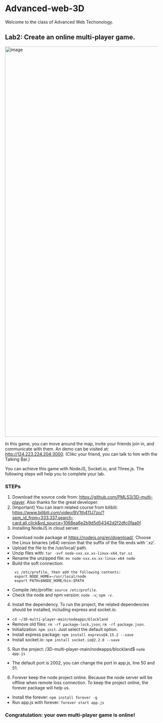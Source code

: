 # Advanced-web-3D

Welcome to the class of Advanced Web Techonology.

## Lab2: Create an online multi-player game. 

<img width="1283" alt="image" src="https://user-images.githubusercontent.com/35996667/230751420-5014fd0a-d0d5-428a-bac3-3282c28fc67c.png">

In this game, you can move around the map, invite your friends join in, and communicate with them. An demo can be visited at: http://124.223.224.204:3000. (Clikc your friend, you can talk to him with the Talking Bar.)

You can achieve this game with NodeJS, Socket.io, and Three.js. The following steps will help you to complete your lab.

### STEPs

1. Download the source code from: https://github.com/PMLS3/3D-multi-player. Also thanks for the great developer. 
2. [Important] You can learn related course from bilibili: https://www.bilibili.com/video/BV1th411J7zo/?spm_id_from=333.337.search-card.all.click&vd_source=1068ea6e2b9d5d54342d2f2dfc0faa0f.
3. Installing NodeJS in cloud server.
* Download node package at https://nodejs.org/en/download/. Choose the Linux binaries (x64) version that the suffix of the file ends with '.xz'.
* Upload the file to the /usr/local/ path.
* Unzip files with: 
`tar -xvf node-vxx.xx.xx-linux-x64.tar.xz`
* Rename the unzipped file: 
`mv node-vxx.xx.xx-linux-x64 node`
* Build the soft connection:
  ```
   vi /etc/profile, then add the following contents:
   export NODE_HOME=~/usr/local/node
   export PATH=$NODE_HOME/bin:$PATH
   ```
* Compile /etc/profile: `source /etc/profile`.
* Check the node and npm version: `node -v`; `npm -v`.
4. Install the dependency. To run the project, the related dependencies should be installed, including express and socket.io.
* `cd ~/3D-multi-player-main/nodeapps/blockland`
* Remove old files: `rm -rf package-lock.json`; `rm -rf package.json`.
* Initialization: `npm init`. Just select the default option.
* Install express package: `npm install express@4.15.2 --save`
* Install socket.io: `npm install socket.io@2.2.0 --save`
5. Run the project: /3D-multi-player-main/nodeapps/blockland$ `node app.js`
* The default port is 2002, you can change the port in app.js, line 50 and 51.
6. Forever keep the node project online. Because the node server will be offline when remote loss connection. To keep the project online, the forever package will help us.
* Install the forever: `npm install forever -g`
* Run app.js with forever: `forever start app.js`

### Congratulation: your own multi-player game is online!
